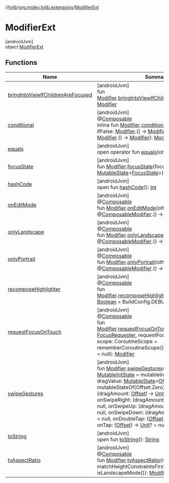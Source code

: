 //[tvlib](../../../index.md)/[org.mjdev.tvlib.extensions](../index.md)/[ModifierExt](index.md)

# ModifierExt

[androidJvm]\
object [ModifierExt](index.md)

## Functions

| Name | Summary |
|---|---|
| [bringIntoViewIfChildrenAreFocused](bring-into-view-if-children-are-focused.md) | [androidJvm]<br>fun [Modifier](https://developer.android.com/reference/kotlin/androidx/compose/ui/Modifier.html).[bringIntoViewIfChildrenAreFocused](bring-into-view-if-children-are-focused.md)(): [Modifier](https://developer.android.com/reference/kotlin/androidx/compose/ui/Modifier.html) |
| [conditional](conditional.md) | [androidJvm]<br>@[Composable](https://developer.android.com/reference/kotlin/androidx/compose/runtime/Composable.html)<br>inline fun [Modifier](https://developer.android.com/reference/kotlin/androidx/compose/ui/Modifier.html).[conditional](conditional.md)(condition: [Boolean](https://kotlinlang.org/api/latest/jvm/stdlib/kotlin/-boolean/index.html), ifFalse: [Modifier](https://developer.android.com/reference/kotlin/androidx/compose/ui/Modifier.html).() -&gt; [Modifier](https://developer.android.com/reference/kotlin/androidx/compose/ui/Modifier.html) = { this }, ifTrue: [Modifier](https://developer.android.com/reference/kotlin/androidx/compose/ui/Modifier.html).() -&gt; [Modifier](https://developer.android.com/reference/kotlin/androidx/compose/ui/Modifier.html)): [Modifier](https://developer.android.com/reference/kotlin/androidx/compose/ui/Modifier.html) |
| [equals](../../org.mjdev.tvlib.webscrapper.select/-element-not-found-exception/index.md#585090901%2FFunctions%2F-1596939238) | [androidJvm]<br>open operator fun [equals](../../org.mjdev.tvlib.webscrapper.select/-element-not-found-exception/index.md#585090901%2FFunctions%2F-1596939238)(other: [Any](https://kotlinlang.org/api/latest/jvm/stdlib/kotlin/-any/index.html)?): [Boolean](https://kotlinlang.org/api/latest/jvm/stdlib/kotlin/-boolean/index.html) |
| [focusState](focus-state.md) | [androidJvm]<br>fun [Modifier](https://developer.android.com/reference/kotlin/androidx/compose/ui/Modifier.html).[focusState](focus-state.md)(focusState: [MutableState](https://developer.android.com/reference/kotlin/androidx/compose/runtime/MutableState.html)&lt;[FocusState](https://developer.android.com/reference/kotlin/androidx/compose/ui/focus/FocusState.html)&gt;): [Modifier](https://developer.android.com/reference/kotlin/androidx/compose/ui/Modifier.html) |
| [hashCode](../../org.mjdev.tvlib.webscrapper.select/-element-not-found-exception/index.md#1794629105%2FFunctions%2F-1596939238) | [androidJvm]<br>open fun [hashCode](../../org.mjdev.tvlib.webscrapper.select/-element-not-found-exception/index.md#1794629105%2FFunctions%2F-1596939238)(): [Int](https://kotlinlang.org/api/latest/jvm/stdlib/kotlin/-int/index.html) |
| [onEditMode](on-edit-mode.md) | [androidJvm]<br>@[Composable](https://developer.android.com/reference/kotlin/androidx/compose/runtime/Composable.html)<br>fun [Modifier](https://developer.android.com/reference/kotlin/androidx/compose/ui/Modifier.html).[onEditMode](on-edit-mode.md)(other: @[Composable](https://developer.android.com/reference/kotlin/androidx/compose/runtime/Composable.html)[Modifier](https://developer.android.com/reference/kotlin/androidx/compose/ui/Modifier.html).() -&gt; [Modifier](https://developer.android.com/reference/kotlin/androidx/compose/ui/Modifier.html)): [Modifier](https://developer.android.com/reference/kotlin/androidx/compose/ui/Modifier.html) |
| [onlyLandscape](only-landscape.md) | [androidJvm]<br>@[Composable](https://developer.android.com/reference/kotlin/androidx/compose/runtime/Composable.html)<br>fun [Modifier](https://developer.android.com/reference/kotlin/androidx/compose/ui/Modifier.html).[onlyLandscape](only-landscape.md)(other: @[Composable](https://developer.android.com/reference/kotlin/androidx/compose/runtime/Composable.html)[Modifier](https://developer.android.com/reference/kotlin/androidx/compose/ui/Modifier.html).() -&gt; [Modifier](https://developer.android.com/reference/kotlin/androidx/compose/ui/Modifier.html)): [Modifier](https://developer.android.com/reference/kotlin/androidx/compose/ui/Modifier.html) |
| [onlyPortrait](only-portrait.md) | [androidJvm]<br>@[Composable](https://developer.android.com/reference/kotlin/androidx/compose/runtime/Composable.html)<br>fun [Modifier](https://developer.android.com/reference/kotlin/androidx/compose/ui/Modifier.html).[onlyPortrait](only-portrait.md)(other: @[Composable](https://developer.android.com/reference/kotlin/androidx/compose/runtime/Composable.html)[Modifier](https://developer.android.com/reference/kotlin/androidx/compose/ui/Modifier.html).() -&gt; [Modifier](https://developer.android.com/reference/kotlin/androidx/compose/ui/Modifier.html)): [Modifier](https://developer.android.com/reference/kotlin/androidx/compose/ui/Modifier.html) |
| [recomposeHighlighter](recompose-highlighter.md) | [androidJvm]<br>@[Composable](https://developer.android.com/reference/kotlin/androidx/compose/runtime/Composable.html)<br>fun [Modifier](https://developer.android.com/reference/kotlin/androidx/compose/ui/Modifier.html).[recomposeHighlighter](recompose-highlighter.md)(isComposeDebug: [Boolean](https://kotlinlang.org/api/latest/jvm/stdlib/kotlin/-boolean/index.html) = BuildConfig.DEBUG): [Modifier](https://developer.android.com/reference/kotlin/androidx/compose/ui/Modifier.html) |
| [requestFocusOnTouch](request-focus-on-touch.md) | [androidJvm]<br>@[Composable](https://developer.android.com/reference/kotlin/androidx/compose/runtime/Composable.html)<br>fun [Modifier](https://developer.android.com/reference/kotlin/androidx/compose/ui/Modifier.html).[requestFocusOnTouch](request-focus-on-touch.md)(focusRequester: [FocusRequester](https://developer.android.com/reference/kotlin/androidx/compose/ui/focus/FocusRequester.html), requestFocus: [Boolean](https://kotlinlang.org/api/latest/jvm/stdlib/kotlin/-boolean/index.html) = true, scope: CoroutineScope = rememberCoroutineScope(), onTouch: () -&gt; [Unit](https://kotlinlang.org/api/latest/jvm/stdlib/kotlin/-unit/index.html)? = null): [Modifier](https://developer.android.com/reference/kotlin/androidx/compose/ui/Modifier.html) |
| [swipeGestures](swipe-gestures.md) | [androidJvm]<br>fun [Modifier](https://developer.android.com/reference/kotlin/androidx/compose/ui/Modifier.html).[swipeGestures](swipe-gestures.md)(swipeState: [MutableIntState](https://developer.android.com/reference/kotlin/androidx/compose/runtime/MutableIntState.html) = mutableIntStateOf(-1), dragValue: [MutableState](https://developer.android.com/reference/kotlin/androidx/compose/runtime/MutableState.html)&lt;[Offset](https://developer.android.com/reference/kotlin/androidx/compose/ui/geometry/Offset.html)&gt; = mutableStateOf(Offset.Zero), onSwipeLeft: (dragAmount: [Offset](https://developer.android.com/reference/kotlin/androidx/compose/ui/geometry/Offset.html)) -&gt; [Unit](https://kotlinlang.org/api/latest/jvm/stdlib/kotlin/-unit/index.html)? = null, onSwipeRight: (dragAmount: [Offset](https://developer.android.com/reference/kotlin/androidx/compose/ui/geometry/Offset.html)) -&gt; [Unit](https://kotlinlang.org/api/latest/jvm/stdlib/kotlin/-unit/index.html)? = null, onSwipeUp: (dragAmount: [Offset](https://developer.android.com/reference/kotlin/androidx/compose/ui/geometry/Offset.html)) -&gt; [Unit](https://kotlinlang.org/api/latest/jvm/stdlib/kotlin/-unit/index.html)? = null, onSwipeDown: (dragAmount: [Offset](https://developer.android.com/reference/kotlin/androidx/compose/ui/geometry/Offset.html)) -&gt; [Unit](https://kotlinlang.org/api/latest/jvm/stdlib/kotlin/-unit/index.html)? = null, onDoubleTap: ([Offset](https://developer.android.com/reference/kotlin/androidx/compose/ui/geometry/Offset.html)) -&gt; [Unit](https://kotlinlang.org/api/latest/jvm/stdlib/kotlin/-unit/index.html)? = null, onTap: ([Offset](https://developer.android.com/reference/kotlin/androidx/compose/ui/geometry/Offset.html)) -&gt; [Unit](https://kotlinlang.org/api/latest/jvm/stdlib/kotlin/-unit/index.html)? = null): [Modifier](https://developer.android.com/reference/kotlin/androidx/compose/ui/Modifier.html) |
| [toString](../../org.mjdev.tvlib.webscrapper.select/-element-not-found-exception/index.md#1616463040%2FFunctions%2F-1596939238) | [androidJvm]<br>open fun [toString](../../org.mjdev.tvlib.webscrapper.select/-element-not-found-exception/index.md#1616463040%2FFunctions%2F-1596939238)(): [String](https://kotlinlang.org/api/latest/jvm/stdlib/kotlin/-string/index.html) |
| [tvAspectRatio](tv-aspect-ratio.md) | [androidJvm]<br>@[Composable](https://developer.android.com/reference/kotlin/androidx/compose/runtime/Composable.html)<br>fun [Modifier](https://developer.android.com/reference/kotlin/androidx/compose/ui/Modifier.html).[tvAspectRatio](tv-aspect-ratio.md)(ratio: [Float](https://kotlinlang.org/api/latest/jvm/stdlib/kotlin/-float/index.html)?, matchHeightConstraintsFirst: [Boolean](https://kotlinlang.org/api/latest/jvm/stdlib/kotlin/-boolean/index.html) = isLandscapeMode()): [Modifier](https://developer.android.com/reference/kotlin/androidx/compose/ui/Modifier.html) |
